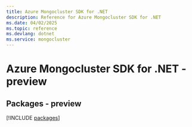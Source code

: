 ```yaml
---
title: Azure Mongocluster SDK for .NET
description: Reference for Azure Mongocluster SDK for .NET
ms.date: 04/02/2025
ms.topic: reference
ms.devlang: dotnet
ms.service: mongocluster
---
```

# Azure Mongocluster SDK for .NET - preview
## Packages - preview
[!INCLUDE [packages](mongocluster-index.md)]